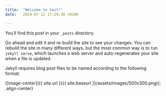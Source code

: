 ```yaml
---
title:  "Welcome to test!"
date:   2024-07-12 17:29:30 +0200

---
```

You’ll find this post in your `_posts` directory. 


Go ahead and edit it and re-build the site to see your changes. You can rebuild the site in many different ways, but the most common way is to run `jekyll serve`, which launches a web server and auto-regenerates your site when a file is updated.

Jekyll requires blog post files to be named according to the following format:

![image-center]({{ site.url }}{{ site.baseurl }}/assets/images/500x300.png){: .align-center}
